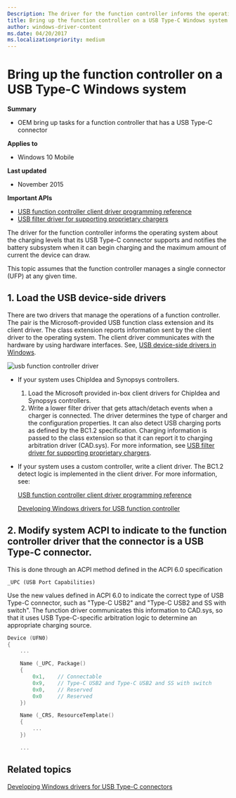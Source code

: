 ```yaml
---
Description: The driver for the function controller informs the operating system about the charging levels that its USB Type-C connector supports and notifies the battery subsystem when it can begin charging and the maximum amount of current the device can draw.
title: Bring up the function controller on a USB Type-C Windows system
author: windows-driver-content
ms.date: 04/20/2017
ms.localizationpriority: medium
---
```


# Bring up the function controller on a USB Type-C Windows system


**Summary**

-   OEM bring up tasks for a function controller that has a USB Type-C connector

**Applies to**

-   Windows 10 Mobile

**Last updated**

-   November 2015

**Important APIs**

-   [USB function controller client driver programming reference](https://msdn.microsoft.com/library/windows/hardware/mt188010)
-   [USB filter driver for supporting proprietary chargers](https://msdn.microsoft.com/library/windows/hardware/mt188012)

The driver for the function controller informs the operating system about the charging levels that its USB Type-C connector supports and notifies the battery subsystem when it can begin charging and the maximum amount of current the device can draw.

This topic assumes that the function controller manages a single connector (UFP) at any given time.

## 1. Load the USB device-side drivers


There are two drivers that manage the operations of a function controller. The pair is the Microsoft-provided USB function class extension and its client driver. The class extension reports information sent by the client driver to the operating system. The client driver communicates with the hardware by using hardware interfaces. See, [USB device-side drivers in Windows](usb-device-side-drivers-in-windows.md).

![usb function controller driver](images/function-controller.png)

-   If your system uses ChipIdea and Synopsys controllers.
    1.  Load the Microsoft provided in-box client drivers for ChipIdea and Synopsys controllers.
    2.  Write a lower filter driver that gets attach/detach events when a charger is connected. The driver determines the type of charger and the configuration properties. It can also detect USB charging ports as defined by the BC1.2 specification. Charging information is passed to the class extension so that it can report it to charging arbitration driver (CAD.sys). For more information, see [USB filter driver for supporting proprietary chargers](https://msdn.microsoft.com/library/windows/hardware/mt188012).
-   If your system uses a custom controller, write a client driver. The BC1.2 detect logic is implemented in the client driver. For more information, see:

    [USB function controller client driver programming reference](https://msdn.microsoft.com/library/windows/hardware/mt188010)

    [Developing Windows drivers for USB function controller](developing-windows-drivers-for-usb-function-controllers.md)

## 2. Modify system ACPI to indicate to the function controller driver that the connector is a USB Type-C connector.


This is done through an ACPI method defined in the ACPI 6.0 specification

`_UPC (USB Port Capabilities)`

Use the new values defined in ACPI 6.0 to indicate the correct type of USB Type-C connector, such as "Type-C USB2" and "Type-C USB2 and SS with switch". The function driver communicates this information to CAD.sys, so that it uses USB Type-C-specific arbitration logic to determine an appropriate charging source.

```cpp
Device (UFN0)
{
    ...

    Name (_UPC, Package()
    {
        0x1,    // Connectable
        0x9,    // Type-C USB2 and Type-C USB2 and SS with switch
        0x0,    // Reserved
        0x0     // Reserved
    })

    Name (_CRS, ResourceTemplate()
    {
        ...
    })

    ...
```

## Related topics
[Developing Windows drivers for USB Type-C connectors](developing-windows-drivers-for-usb-type-c-connectors.md)  



